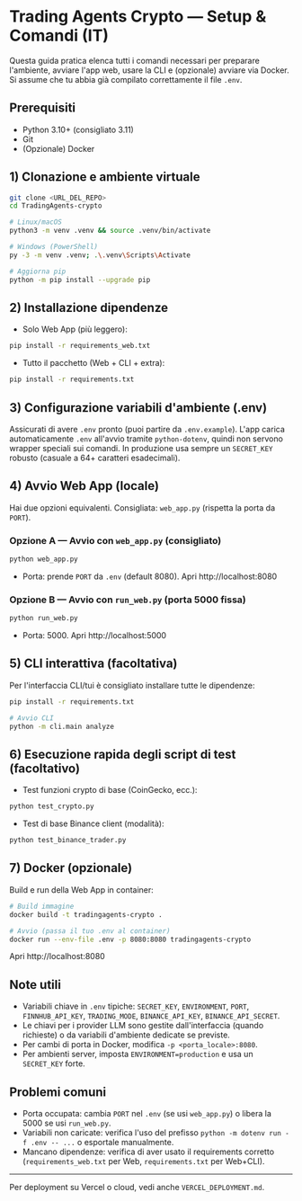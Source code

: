 # Trading Agents Crypto — Setup & Comandi (IT)

Questa guida pratica elenca tutti i comandi necessari per preparare l'ambiente, avviare l'app web, usare la CLI e (opzionale) avviare via Docker. Si assume che tu abbia già compilato correttamente il file `.env`.

## Prerequisiti
- Python 3.10+ (consigliato 3.11)
- Git
- (Opzionale) Docker

## 1) Clonazione e ambiente virtuale
```bash
git clone <URL_DEL_REPO>
cd TradingAgents-crypto

# Linux/macOS
python3 -m venv .venv && source .venv/bin/activate

# Windows (PowerShell)
py -3 -m venv .venv; .\.venv\Scripts\Activate

# Aggiorna pip
python -m pip install --upgrade pip
```

## 2) Installazione dipendenze
- Solo Web App (più leggero):
```bash
pip install -r requirements_web.txt
```
- Tutto il pacchetto (Web + CLI + extra):
```bash
pip install -r requirements.txt
```

## 3) Configurazione variabili d'ambiente (.env)
Assicurati di avere `.env` pronto (puoi partire da `.env.example`). L'app carica automaticamente `.env` all'avvio tramite `python-dotenv`, quindi non servono wrapper speciali sui comandi. In produzione usa sempre un `SECRET_KEY` robusto (casuale a 64+ caratteri esadecimali).

## 4) Avvio Web App (locale)
Hai due opzioni equivalenti. Consigliata: `web_app.py` (rispetta la porta da `PORT`).

### Opzione A — Avvio con `web_app.py` (consigliato)
```bash
python web_app.py
```
- Porta: prende `PORT` da `.env` (default 8080). Apri http://localhost:8080

### Opzione B — Avvio con `run_web.py` (porta 5000 fissa)
```bash
python run_web.py
```
- Porta: 5000. Apri http://localhost:5000

## 5) CLI interattiva (facoltativa)
Per l'interfaccia CLI/tui è consigliato installare tutte le dipendenze:
```bash
pip install -r requirements.txt

# Avvio CLI
python -m cli.main analyze
```

## 6) Esecuzione rapida degli script di test (facoltativo)
- Test funzioni crypto di base (CoinGecko, ecc.):
```bash
python test_crypto.py
```
- Test di base Binance client (modalità):
```bash
python test_binance_trader.py
```

## 7) Docker (opzionale)
Build e run della Web App in container:
```bash
# Build immagine
docker build -t tradingagents-crypto .

# Avvio (passa il tuo .env al container)
docker run --env-file .env -p 8080:8080 tradingagents-crypto
```
Apri http://localhost:8080

## Note utili
- Variabili chiave in `.env` tipiche: `SECRET_KEY`, `ENVIRONMENT`, `PORT`, `FINNHUB_API_KEY`, `TRADING_MODE`, `BINANCE_API_KEY`, `BINANCE_API_SECRET`.
- Le chiavi per i provider LLM sono gestite dall'interfaccia (quando richieste) o da variabili d'ambiente dedicate se previste.
- Per cambi di porta in Docker, modifica `-p <porta_locale>:8080`.
- Per ambienti server, imposta `ENVIRONMENT=production` e usa un `SECRET_KEY` forte.

## Problemi comuni
- Porta occupata: cambia `PORT` nel `.env` (se usi `web_app.py`) o libera la 5000 se usi `run_web.py`.
- Variabili non caricate: verifica l'uso del prefisso `python -m dotenv run -f .env -- ...` o esportale manualmente.
- Mancano dipendenze: verifica di aver usato il requirements corretto (`requirements_web.txt` per Web, `requirements.txt` per Web+CLI).

---
Per deployment su Vercel o cloud, vedi anche `VERCEL_DEPLOYMENT.md`.
